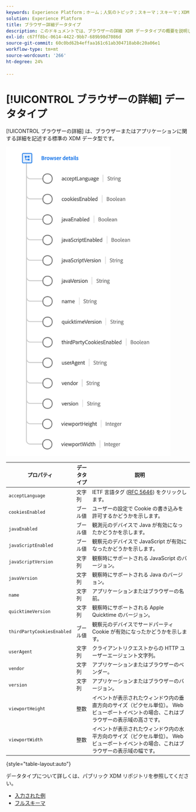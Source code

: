 ```yaml
---
keywords: Experience Platform；ホーム；人気のトピック；スキーマ；スキーマ；XDM；フィールド；スキーマ；スキーマ；ブラウザー；ブラウザーの詳細；データ型；データ型；
solution: Experience Platform
title: ブラウザー詳細データタイプ
description: このドキュメントでは、ブラウザーの詳細 XDM データタイプの概要を説明します。
exl-id: c67ff8bc-0614-4422-9bb7-689b98d7086d
source-git-commit: 60c0bd62b4effaa161c61ab304718ab8c20a06e1
workflow-type: tm+mt
source-wordcount: '266'
ht-degree: 24%

---
```


# [!UICONTROL ブラウザーの詳細] データタイプ

[!UICONTROL ブラウザーの詳細] は、ブラウザーまたはアプリケーションに関する詳細を記述する標準の XDM データ型です。

<img src="../images/data-types/browser-details.png" width="450" /><br />

| プロパティ | データタイプ | 説明 |
| --- | --- | --- |
| `acceptLanguage` | 文字列 | IETF 言語タグ ([RFC 5646](https://tools.ietf.org/html/rfc5646)) をクリックします。 |
| `cookiesEnabled` | ブール値 | ユーザーの設定で Cookie の書き込みを許可するかどうかを示します。 |
| `javaEnabled` | ブール値 | 観測元のデバイスで Java が有効になったかどうかを示します。 |
| `javaScriptEnabled` | ブール値 | 観察元のデバイスで JavaScript が有効になったかどうかを示します。 |
| `javaScriptVersion` | 文字列 | 観察時にサポートされる JavaScript のバージョン。 |
| `javaVersion` | 文字列 | 観察時にサポートされる Java のバージョン。 |
| `name` | 文字列 | アプリケーションまたはブラウザーの名前。 |
| `quicktimeVersion` | 文字列 | 観察時にサポートされる Apple Quicktime のバージョン。 |
| `thirdPartyCookiesEnabled` | ブール値 | 観察元のデバイスでサードパーティ Cookie が有効になったかどうかを示します。 |
| `userAgent` | 文字列 | クライアントリクエストからの HTTP ユーザーエージェント文字列。 |
| `vendor` | 文字列 | アプリケーションまたはブラウザーのベンダー。 |
| `version` | 文字列 | アプリケーションまたはブラウザーのバージョン。 |
| `viewportHeight` | 整数 | イベントが表示されたウィンドウ内の垂直方向のサイズ（ピクセル単位）。 Web ビューポートイベントの場合、これはブラウザーの表示域の高さです。 |
| `viewportWidth` | 整数 | イベントが表示されたウィンドウ内の水平方向のサイズ（ピクセル単位）。 Web ビューポートイベントの場合、これはブラウザーの表示域の幅です。 |

{style=&quot;table-layout:auto&quot;}

データタイプについて詳しくは、パブリック XDM リポジトリを参照してください。

* [入力された例](https://github.com/adobe/xdm/blob/master/components/datatypes/browserdetails.example.1.json)
* [フルスキーマ](https://github.com/adobe/xdm/blob/master/components/datatypes/browserdetails.schema.json)
